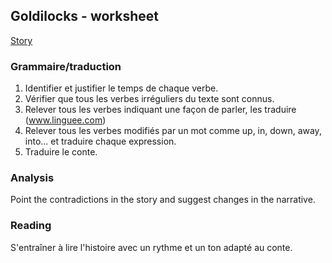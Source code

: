 ## Goldilocks - worksheet



[Story](goldilocks_story.md)

### Grammaire/traduction

1. Identifier et justifier le temps de chaque verbe.
2. Vérifier que tous les verbes irréguliers du texte sont connus.
3. Relever tous les verbes indiquant une façon de parler, les traduire (www.linguee.com)
4. Relever tous les verbes modifiés par un mot comme up, in, down, away, into... et traduire chaque expression.
5. Traduire le conte.

### Analysis

Point the contradictions in the story and suggest changes in the narrative.

### Reading

S'entraîner à lire l'histoire avec un rythme et un ton adapté au conte.
